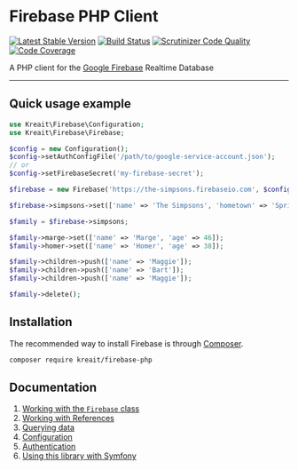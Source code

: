 # Firebase PHP Client

[![Latest Stable Version](https://poser.pugx.org/kreait/firebase-php/version)](https://packagist.org/packages/kreait/firebase-php)
[![Build Status](https://travis-ci.org/kreait/firebase-php.svg?branch=master)](https://travis-ci.org/kreait/firebase-php)
[![Scrutinizer Code Quality](https://scrutinizer-ci.com/g/kreait/firebase-php/badges/quality-score.png?b=master)](https://scrutinizer-ci.com/g/kreait/firebase-php/?branch=master)
[![Code Coverage](https://scrutinizer-ci.com/g/kreait/firebase-php/badges/coverage.png?b=master)](https://scrutinizer-ci.com/g/kreait/firebase-php/?branch=master)

A PHP client for the [Google Firebase](https://firebase.google.com) Realtime Database

---

## Quick usage example

```php
use Kreait\Firebase\Configuration;
use Kreait\Firebase\Firebase;

$config = new Configuration();
$config->setAuthConfigFile('/path/to/google-service-account.json');
// or
$config->setFirebaseSecret('my-firebase-secret');

$firebase = new Firebase('https://the-simpsons.firebaseio.com', $config);

$firebase->simpsons->set(['name' => 'The Simpsons', 'hometown' => 'Springfield']);

$family = $firebase->simpsons;

$family->marge->set(['name' => 'Marge', 'age' => 46]);
$family->homer->set(['name' => 'Homer', 'age' => 38]);

$family->children->push(['name' => 'Maggie']);
$family->children->push(['name' => 'Bart']);
$family->children->push(['name' => 'Maggie']);

$family->delete();
```

## Installation

The recommended way to install Firebase is through [Composer](http://getcomposer.org).

```bash
composer require kreait/firebase-php
```

## Documentation

1. [Working with the `Firebase` class](doc/firebase.md)
1. [Working with References](doc/reference.md)
1. [Querying data](doc/queries.md)
1. [Configuration](doc/configuration.md)
1. [Authentication](doc/authentication.md)
1. [Using this library with Symfony](doc/symfony.md)
